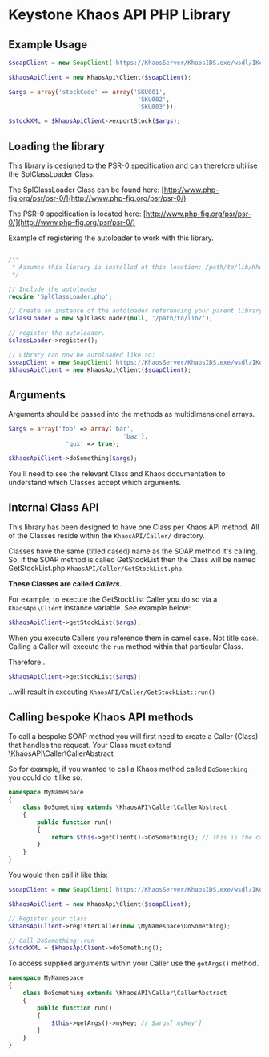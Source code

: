 Keystone Khaos API PHP Library
=========================

Example Usage
---------------
```php
$soapClient = new SoapClient('https://KhaosServer/KhaosIDS.exe/wsdl/IKosWeb');

$khaosApiClient = new KhaosApi\Client($soapClient);

$args = array('stockCode' => array('SKU001',
                                    'SKU002',
                                    'SKU003'));

$stockXML = $khaosApiClient->exportStock($args);
```

Loading the library
---------------

This library is designed to the PSR-0 specification and can therefore ultilise the SplClassLoader Class.

The SplClassLoader Class can be found here: [http://www.php-fig.org/psr/psr-0/](http://www.php-fig.org/psr/psr-0/)

The PSR-0 specification is located here: [http://www.php-fig.org/psr/psr-0/](http://www.php-fig.org/psr/psr-0/)

Example of registering the autoloader to work with this library.

```php

/**
 * Assumes this library is installed at this location: /path/to/lib/KhaosAPI/
 */

// Include the autoloader
require 'SplClassLoader.php';

// Create an instance of the autoloader referencing your parent library folder.
$classLoader = new SplClassLoader(null, '/path/to/lib/');

// register the autoloader.
$classLoader->register();

// Library can now be autoloaded like so:
$soapClient = new SoapClient('https://KhaosServer/KhaosIDS.exe/wsdl/IKosWeb');
$khaosApiClient = new KhaosApi\Client($soapClient);
```

Arguments
---------------
Arguments should be passed into the methods as multidimensional arrays.

```php
$args = array('foo' => array('bar',
                                'baz'),
                'qux' => true);

$khaosApiClient->doSomething($args);
```

You'll need to see the relevant Class and Khaos documentation to understand which Classes accept which arguments.

Internal Class API
---------------
This library has been designed to have one Class per Khaos API method. All of the Classes reside within the <code>KhaosAPI/Caller/</code> directory.

Classes have the same (titled cased) name as the SOAP method it's calling. So, if the SOAP method is called GetStockList then the Class will be named GetStockList.php <code>KhaosAPI/Caller/GetStockList.php</code>.

**These Classes are called** ***Callers.***

For example; to execute the GetStockList Caller you do so via a <code>KhaosApi\Client</code> instance variable. See example below:

```php
$khaosApiClient->getStockList($args);
```

When you execute Callers you reference them in camel case. Not title case. Calling a Caller will execute the <code>run</code> method within that particular Class.

Therefore...

```php
$khaosApiClient->getStockList($args);
```

...will result in executing <code>KhaosAPI/Caller/GetStockList::run()</code>


Calling bespoke Khaos API methods
---------------

To call a bespoke SOAP method you will first need to create a Caller (Class) that handles the request. Your Class must extend \KhaosAPI\Caller\CallerAbstract

So for example, if you wanted to call a Khaos method called <code>DoSomething</code> you could do it like so:

```php
namespace MyNamespace
{   
    class DoSomething extends \KhaosAPI\Caller\CallerAbstract
    {
        public function run()
        {   
            return $this->getClient()->DoSomething(); // This is the call to the SOAP method DoSomething.
        }
    }
}
```

You would then call it like this:
```php
$soapClient = new SoapClient('https://KhaosServer/KhaosIDS.exe/wsdl/IKosWeb');

$khaosApiClient = new KhaosApi\Client($soapClient);

// Register your class
$khaosApiClient->registerCaller(new \MyNamespace\DoSomething);

// Call DoSomething::run
$stockXML = $khaosApiClient->doSomething();
```

To access supplied arguments within your Caller use the <code>getArgs()</code> method.

```php
namespace MyNamespace
{   
    class DoSomething extends \KhaosAPI\Caller\CallerAbstract
    {
        public function run()
        {   
            $this->getArgs()->myKey; // $args['myKey']
        }
    }
}
```
